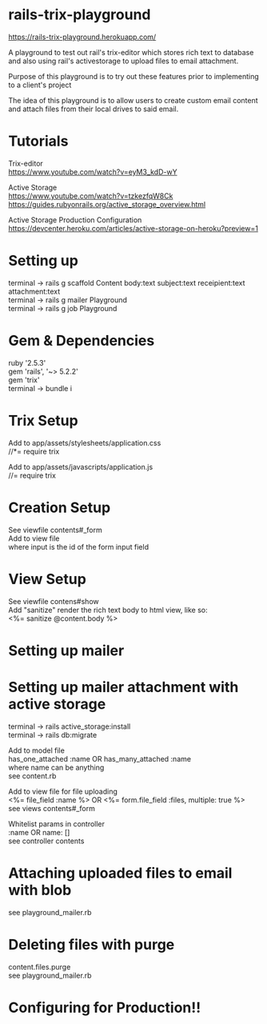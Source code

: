 # rails-trix-playground
https://rails-trix-playground.herokuapp.com/

A playground to test out rail's trix-editor which stores rich text to database and also using rail's activestorage to upload files to email attachment.

Purpose of this playground is to try out these features prior to implementing to a client's project

The idea of this playground is to allow users to create custom email content and attach files from their local drives to said email.


# Tutorials
Trix-editor
\
https://www.youtube.com/watch?v=eyM3_kdD-wY

Active Storage
\
https://www.youtube.com/watch?v=tzkezfqW8Ck
\
https://guides.rubyonrails.org/active_storage_overview.html

Active Storage Production Configuration
\
https://devcenter.heroku.com/articles/active-storage-on-heroku?preview=1

# Setting up
terminal -> rails g scaffold Content body:text subject:text receipient:text attachment:text
\
terminal -> rails g mailer Playground
\
terminal -> rails g job Playground

# Gem & Dependencies
ruby '2.5.3'
\
gem 'rails', '~> 5.2.2'
\
gem 'trix'
\
terminal -> bundle i

# Trix Setup
Add to app/assets/stylesheets/application.css
\
//*= require trix

Add to app/assets/javascripts/application.js
\
//= require trix

# Creation Setup
See viewfile contents#_form
\
Add to view file
\
<trix-editor input="content_body"></trix-editor>
where input is the id of the form input field


# View Setup
See viewfile contens#show
\
Add "sanitize" render the rich text body to html view, like so:
\
<%= sanitize @content.body %>

# Setting up mailer


# Setting up mailer attachment with active storage
terminal -> rails active_storage:install
\
terminal -> rails db:migrate

Add to model file
\
has_one_attached :name OR has_many_attached :name
\
where name can be anything
\
see content.rb

Add to view file for file uploading
\
<%= file_field :name %> OR <%= form.file_field :files, multiple: true %>
\
see views contents#_form

Whitelist params in controller
\
:name OR name: []
\
see controller contents

# Attaching uploaded files to email with blob
see playground_mailer.rb

# Deleting files with purge
content.files.purge
\
see playground_mailer.rb

# Configuring for Production!!
